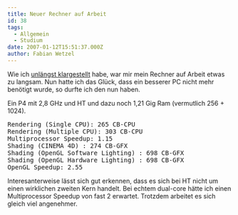 ```yaml
---
title: Neuer Rechner auf Arbeit
id: 38
tags:
  - Allgemein
  - Studium
date: 2007-01-12T15:51:37.000Z
author: Fabian Wetzel
---
```


Wie ich [unlängst klargestellt](https://fabse.net/blog/2006/11/13/cinebench-auf-arbeit/) habe, war mir mein Rechner auf Arbeit etwas zu langsam. Nun hatte ich das Glück, dass ein besserer PC nicht mehr benötigt wurde, so durfte ich den nun haben.

Ein P4 mit 2,8 GHz und HT und dazu noch 1,21 Gig Ram (vermutlich 256 + 1024).
<pre>Rendering (Single CPU): 265 CB-CPU 
Rendering (Multiple CPU): 303 CB-CPU 
Multiprocessor Speedup: 1.15
Shading (CINEMA 4D) : 274 CB-GFX 
Shading (OpenGL Software Lighting) : 698 CB-GFX 
Shading (OpenGL Hardware Lighting) : 698 CB-GFX 
OpenGL Speedup: 2.55
</pre>

Interesanterweise lässt sich gut erkennen, dass es sich bei HT nicht um einen wirklichen zweiten Kern handelt. Bei echtem dual-core hätte ich einen Multiprocessor Speedup von fast 2 erwartet. Trotzdem arbeitet es sich gleich viel angenehmer.

